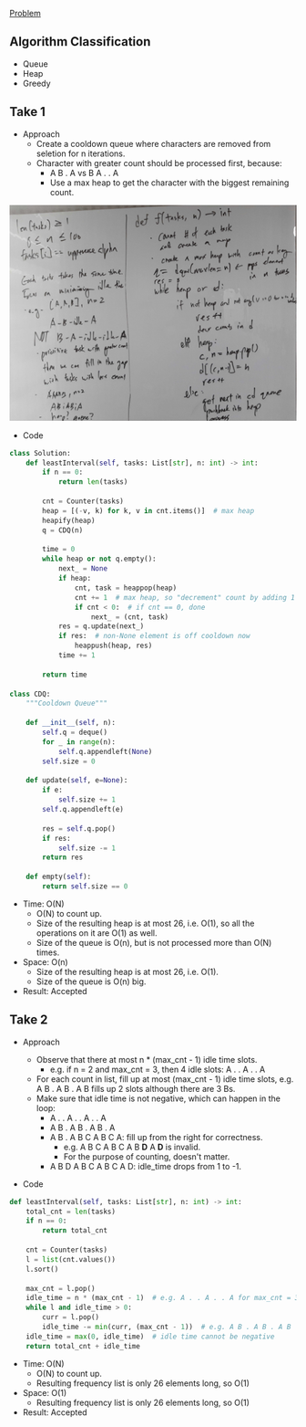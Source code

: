 [Problem](https://leetcode.com/problems/task-scheduler/)

## Algorithm Classification
- Queue
- Heap
- Greedy

## Take 1
- Approach
    - Create a cooldown queue where characters are removed from seletion for n
      iterations.
    - Character with greater count should be processed first, because:
        - A B . A vs B A . . A
        - Use a max heap to get the character with the biggest remaining count.

![](img-1.jpg)
- Code
```python
class Solution:
    def leastInterval(self, tasks: List[str], n: int) -> int:
        if n == 0:
            return len(tasks)

        cnt = Counter(tasks)
        heap = [(-v, k) for k, v in cnt.items()]  # max heap
        heapify(heap)
        q = CDQ(n)

        time = 0
        while heap or not q.empty():
            next_ = None
            if heap:
                cnt, task = heappop(heap)
                cnt += 1  # max heap, so "decrement" count by adding 1
                if cnt < 0:  # if cnt == 0, done
                    next_ = (cnt, task)
            res = q.update(next_)
            if res:  # non-None element is off cooldown now
                heappush(heap, res)
            time += 1

        return time

class CDQ:
    """Cooldown Queue"""

    def __init__(self, n):
        self.q = deque()
        for _ in range(n):
            self.q.appendleft(None)
        self.size = 0

    def update(self, e=None):
        if e:
            self.size += 1
        self.q.appendleft(e)

        res = self.q.pop()
        if res:
            self.size -= 1
        return res

    def empty(self):
        return self.size == 0
```
- Time: O(N)
    - O(N) to count up.
    - Size of the resulting heap is at most 26, i.e. O(1), so all the
      operations on it are O(1) as well.
    - Size of the queue is O(n), but is not processed more than O(N) times.
- Space: O(n)
    - Size of the resulting heap is at most 26, i.e. O(1).
    - Size of the queue is O(n) big.
- Result: Accepted

## Take 2
- Approach
    - Observe that there at most n * (max_cnt - 1) idle time slots.
        - e.g. if n = 2 and max_cnt = 3, then 4 idle slots: A . . A . . A
    - For each count in list, fill up at most (max_cnt - 1) idle time slots,
      e.g. A B . A B . A B fills up 2 slots although there are 3 Bs.
    - Make sure that idle time is not negative, which can happen in the loop:
        - A . . A . . A . . A
        - A B . A B . A B . A
        - A B . A B C A B C A: fill up from the right for correctness.
            - e.g. A B C A B C A B **D** A **D** is invalid.
            - For the purpose of counting, doesn't matter.
        - A B D A B C A B C A D: idle_time drops from 1 to -1.

- Code
```python
def leastInterval(self, tasks: List[str], n: int) -> int:
    total_cnt = len(tasks)
    if n == 0:
        return total_cnt

    cnt = Counter(tasks)
    l = list(cnt.values())
    l.sort()

    max_cnt = l.pop()
    idle_time = n * (max_cnt - 1)  # e.g. A . . A . . A for max_cnt = 3 and n = 2
    while l and idle_time > 0:
        curr = l.pop()
        idle_time -= min(curr, (max_cnt - 1))  # e.g. A B . A B . A B
    idle_time = max(0, idle_time)  # idle time cannot be negative
    return total_cnt + idle_time
```
- Time: O(N)
    - O(N) to count up.
    - Resulting frequency list is only 26 elements long, so O(1)
- Space: O(1)
    - Resulting frequency list is only 26 elements long, so O(1)
- Result: Accepted

